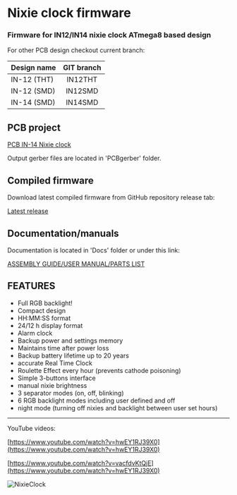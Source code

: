 # Nixie clock firmware
### Firmware for IN12/IN14 nixie clock ATmega8 based design

For other PCB design checkout current branch:

| Design name   | GIT branch    |
| ------------- |:-------------:|
| IN-12 (THT)   | IN12THT       |
| IN-12 (SMD)   | IN12SMD       |
| IN-14 (SMD)   | IN14SMD       |

PCB project
------

[PCB IN-14 Nixie clock](https://circuitmaker.com/Projects/Details/Jakub-Dorda-2/IN-14ClockSMD)

Output gerber files are located in 'PCBgerber' folder.

Compiled firmware
------

Download latest compiled firmware from GitHub repository release tab:

[Latest release](https://github.com/jakdor/NixieClock/releases)

Documentation/manuals
------

Documentation is located in 'Docs' folder or under this link:

[ASSEMBLY GUIDE/USER MANUAL/PARTS LIST](https://goo.gl/EqvBFE)

FEATURES
------
* Full RGB backlight!
* Compact design
* HH:MM:SS format
* 24/12 h display format
* Alarm clock
* Backup power and settings memory
* Maintains time after power loss
* Backup battery lifetime up to 20 years
* accurate Real Time Clock
* Roulette Effect every hour (prevents cathode poisoning)
* Simple 3-buttons interface
* manual nixie brightness
* 3 separator modes (on, off, blinking)
* 6 RGB backlight modes including user defined and off
* night mode (turning off nixies and backlight between user set hours)

------

YouTube videos:

[https://www.youtube.com/watch?v=hwEY1RJ39X0](https://www.youtube.com/watch?v=hwEY1RJ39X0)

[https://www.youtube.com/watch?v=vacfdvKtQjE](https://www.youtube.com/watch?v=hwEY1RJ39X0)

![NixieClock](https://i.imgur.com/jiBY5re.jpg)
